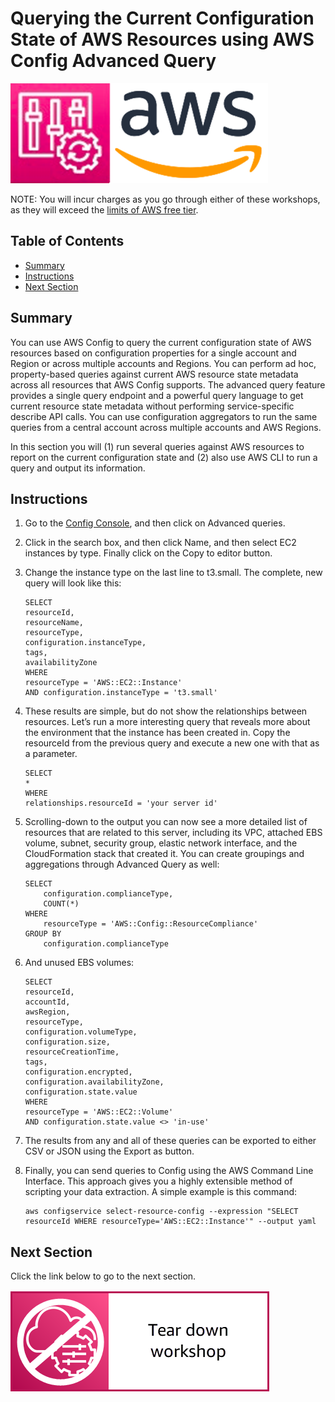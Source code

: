# Querying the Current Configuration State of AWS Resources using AWS Config Advanced Query

![](media/config-aws-logo.png)

NOTE: You will incur charges as you go through either of these workshops, as they will exceed the [limits of AWS free tier](http://docs.aws.amazon.com/awsaccountbilling/latest/aboutv2/free-tier-limits.html).

## Table of Contents

- [Summary](#summary)
- [Instructions](#instructions)
- [Next Section](#next-section)

## Summary

You can use AWS Config to query the current configuration state of AWS resources based on configuration properties for a single account and Region or across multiple accounts and Regions. You can perform ad hoc, property-based queries against current AWS resource state metadata across all resources that AWS Config supports. The advanced query feature provides a single query endpoint and a powerful query language to get current resource state metadata without performing service-specific describe API calls. You can use configuration aggregators to run the same queries from a central account across multiple accounts and AWS Regions.

In this section you will (1) run several queries against AWS resources to report on the current configuration state and (2) also use AWS CLI to run a query and output its information.

## Instructions

1.	Go to the [Config Console](https://console.aws.amazon.com/config), and then click on Advanced queries.
1. Click in the search box, and then click Name, and then select EC2 instances by type. Finally click on the Copy to editor button.

1. Change the instance type on the last line to t3.small. The complete, new query will look like this:

    ```
    SELECT
    resourceId,
    resourceName,
    resourceType,
    configuration.instanceType,
    tags,
    availabilityZone
    WHERE
    resourceType = 'AWS::EC2::Instance'
    AND configuration.instanceType = 't3.small'
    ```

1. These results are simple, but do not show the relationships between resources. Let’s run a more interesting query that reveals more about the environment that the instance has been created in. Copy the resourceId from the previous query and execute a new one with that as a parameter.

    ```
    SELECT
    *
    WHERE
    relationships.resourceId = 'your server id'
    ```

1. Scrolling-down to the output you can now see a more detailed list of resources that are related to this server, including its VPC, attached EBS volume, subnet, security group, elastic network interface, and the CloudFormation stack that created it.
You can create groupings and aggregations through Advanced Query as well:

    ```
    SELECT
        configuration.complianceType,
        COUNT(*)
    WHERE
        resourceType = 'AWS::Config::ResourceCompliance'
    GROUP BY
        configuration.complianceType
    ```
1. And unused EBS volumes:

    ```
    SELECT
    resourceId,
    accountId,
    awsRegion,
    resourceType,
    configuration.volumeType,
    configuration.size,
    resourceCreationTime,
    tags,
    configuration.encrypted,
    configuration.availabilityZone,
    configuration.state.value
    WHERE
    resourceType = 'AWS::EC2::Volume'
    AND configuration.state.value <> 'in-use'
    ```
1. The results from any and all of these queries can be exported to either CSV or JSON using the Export as button.

1. Finally, you can send queries to Config using the AWS Command Line Interface. This approach gives you a highly extensible method of scripting your data extraction. A simple example is this command:

    ```
    aws configservice select-resource-config --expression "SELECT resourceId WHERE resourceType='AWS::EC2::Instance'" --output yaml
    ```

## Next Section

Click the link below to go to the next section.

[![](media/tear-down.png)](/episode-02-step-05-tear-down.md)
